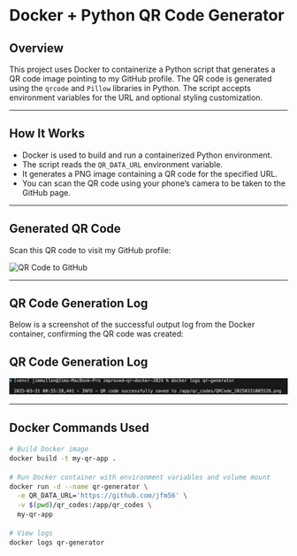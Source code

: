 # Docker + Python QR Code Generator

## Overview

This project uses Docker to containerize a Python script that generates a QR code image pointing to my GitHub profile. The QR code is generated using the `qrcode` and `Pillow` libraries in Python. The script accepts environment variables for the URL and optional styling customization.

---

## How It Works

- Docker is used to build and run a containerized Python environment.
- The script reads the `QR_DATA_URL` environment variable.
- It generates a PNG image containing a QR code for the specified URL.
- You can scan the QR code using your phone’s camera to be taken to the GitHub page.

---

## Generated QR Code

Scan this QR code to visit my GitHub profile:

![QR Code to GitHub](qr_codes/QRCode_20250330015947.png)

---

## QR Code Generation Log

Below is a screenshot of the successful output log from the Docker container, confirming the QR code was created:

## QR Code Generation Log

![QR Code Generation Log](log.png)

---

## Docker Commands Used

```bash
# Build Docker image
docker build -t my-qr-app .

# Run Docker container with environment variables and volume mount
docker run -d --name qr-generator \
  -e QR_DATA_URL='https://github.com/jfm56' \
  -v $(pwd)/qr_codes:/app/qr_codes \
  my-qr-app

# View logs
docker logs qr-generator

